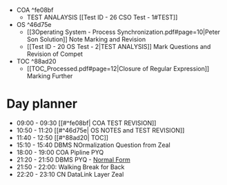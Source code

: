 
- COA ^fe08bf
	- TEST ANALAYSIS [[Test ID - 26 CSO Test - 1#TEST]]
- OS  ^46d75e
	- [[3Operating System - Process Synchronization.pdf#page=10|Peter Son Solution]] Note Marking and Revision
	- [[Test ID - 20 OS Test - 2|TEST ANALYSIS]] Mark Questions and Revision of Compet
- TOC  ^88ad20
	- [[TOC_Processed.pdf#page=12|Closure of Regular Expression]] Marking Further 
# Day planner

- 09:00 - 09:30 [[#^fe08bf| COA TEST REVISION]]
- 10:50 - 11:20 [[#^46d75e| OS NOTES and TEST REVISION]]
- 11:40 - 12:50 [[#^88ad20| TOC]]
- 15:10 - 15:40 DBMS NOrmalization Question from Zeal
- 18:00 - 19:00 COA Pipline PYQ
- 21:20 - 21:50 DBMS PYQ - [Normal Form](https://www.practicepaper.in/gate-cse/normal-form)
- 21:50 - 22:00: Walking Break for Back
- 22:20 - 23:10 CN DataLink Layer Zeal